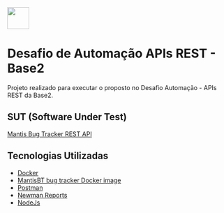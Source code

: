 <a href="https://renycorreia.github.io/automacao-testes-api-mantis-postman/">
<img src="https://raw.githubusercontent.com/FortAwesome/Font-Awesome/6.x/svgs/solid/file-circle-check.svg" width="50" height="50">
</a>

# Desafio de Automação APIs REST - Base2 
  
Projeto realizado para executar o proposto no Desafio Automação - APIs REST da Base2.

## SUT (Software Under Test)
[Mantis Bug Tracker REST API](https://documenter.getpostman.com/view/29959/mantis-bug-tracker-rest-api/7Lt6zkP#intro)

## Tecnologias Utilizadas 
- [Docker](https://www.docker.com/)
- [MantisBT bug tracker Docker image](https://github.com/okainov/mantisbt-docker)
- [Postman](https://learning.postman.com/docs/getting-started/introduction)
- [Newman Reports](https://learning.postman.com/docs/running-collections/using-newman-cli/)
- [NodeJs](https://nodejs.org/en/docs/)
